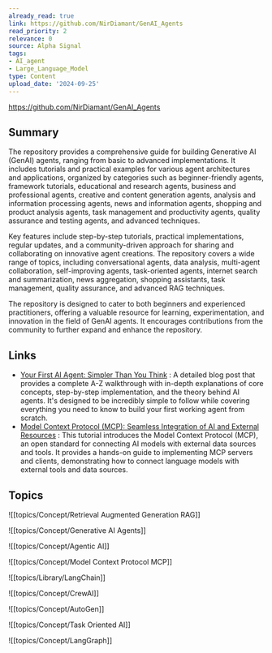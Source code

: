 ```yaml
---
already_read: true
link: https://github.com/NirDiamant/GenAI_Agents
read_priority: 2
relevance: 0
source: Alpha Signal
tags:
- AI_agent
- Large_Language_Model
type: Content
upload_date: '2024-09-25'
---
```


https://github.com/NirDiamant/GenAI_Agents
## Summary

The repository provides a comprehensive guide for building Generative AI (GenAI) agents, ranging from basic to advanced implementations. It includes tutorials and practical examples for various agent architectures and applications, organized by categories such as beginner-friendly agents, framework tutorials, educational and research agents, business and professional agents, creative and content generation agents, analysis and information processing agents, news and information agents, shopping and product analysis agents, task management and productivity agents, quality assurance and testing agents, and advanced techniques.

Key features include step-by-step tutorials, practical implementations, regular updates, and a community-driven approach for sharing and collaborating on innovative agent creations. The repository covers a wide range of topics, including conversational agents, data analysis, multi-agent collaboration, self-improving agents, task-oriented agents, internet search and summarization, news aggregation, shopping assistants, task management, quality assurance, and advanced RAG techniques.

The repository is designed to cater to both beginners and experienced practitioners, offering a valuable resource for learning, experimentation, and innovation in the field of GenAI agents. It encourages contributions from the community to further expand and enhance the repository.
## Links

- [Your First AI Agent: Simpler Than You Think](https://diamantai.substack.com/p/your-first-ai-agent-simpler-than) : A detailed blog post that provides a complete A-Z walkthrough with in-depth explanations of core concepts, step-by-step implementation, and the theory behind AI agents. It's designed to be incredibly simple to follow while covering everything you need to know to build your first working agent from scratch.
- [Model Context Protocol (MCP): Seamless Integration of AI and External Resources](https://modelcontextprotocol.io/introduction) : This tutorial introduces the Model Context Protocol (MCP), an open standard for connecting AI models with external data sources and tools. It provides a hands-on guide to implementing MCP servers and clients, demonstrating how to connect language models with external tools and data sources.

## Topics

![[topics/Concept/Retrieval Augmented Generation RAG]]

![[topics/Concept/Generative AI Agents]]

![[topics/Concept/Agentic AI]]

![[topics/Concept/Model Context Protocol MCP]]

![[topics/Library/LangChain]]

![[topics/Concept/CrewAI]]

![[topics/Concept/AutoGen]]

![[topics/Concept/Task Oriented AI]]

![[topics/Concept/LangGraph]]